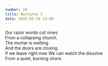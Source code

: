 ```yaml
---
number: 19
title: Nocturne 3
date: 2016-05-29 23:00
---
```


Our razor words cut vines<br>
From a collapsing church.<br>
The mortar is melting<br>
And the doors are closing.<br>
If we leave right now
We can watch the dissolve<br>
From a quiet, burning shore.<br>